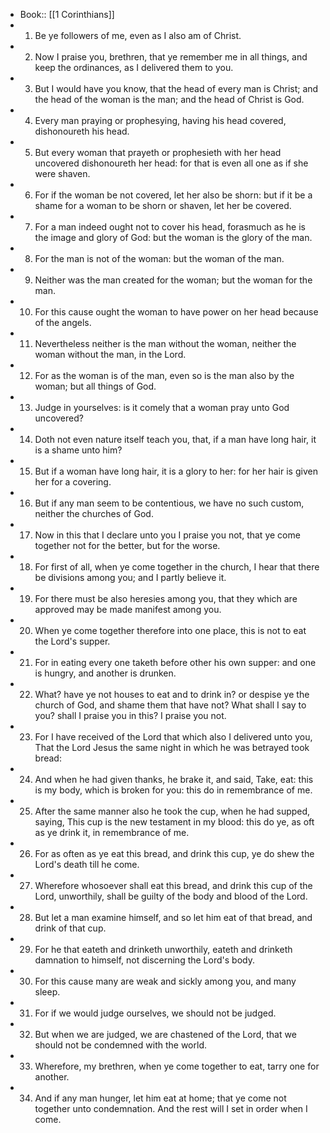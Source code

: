 - Book:: [[1 Corinthians]]
- 1. Be ye followers of me, even as I also am of Christ.
- 2. Now I praise you, brethren, that ye remember me in all things, and keep the ordinances, as I delivered them to you.
- 3. But I would have you know, that the head of every man is Christ; and the head of the woman is the man; and the head of Christ is God.
- 4. Every man praying or prophesying, having his head covered, dishonoureth his head.
- 5. But every woman that prayeth or prophesieth with her head uncovered dishonoureth her head: for that is even all one as if she were shaven.
- 6. For if the woman be not covered, let her also be shorn: but if it be a shame for a woman to be shorn or shaven, let her be covered.
- 7. For a man indeed ought not to cover his head, forasmuch as he is the image and glory of God: but the woman is the glory of the man.
- 8. For the man is not of the woman: but the woman of the man.
- 9. Neither was the man created for the woman; but the woman for the man.
- 10. For this cause ought the woman to have power on her head because of the angels.
- 11. Nevertheless neither is the man without the woman, neither the woman without the man, in the Lord.
- 12. For as the woman is of the man, even so is the man also by the woman; but all things of God.
- 13. Judge in yourselves: is it comely that a woman pray unto God uncovered?
- 14. Doth not even nature itself teach you, that, if a man have long hair, it is a shame unto him?
- 15. But if a woman have long hair, it is a glory to her: for her hair is given her for a covering.
- 16. But if any man seem to be contentious, we have no such custom, neither the churches of God.
- 17. Now in this that I declare unto you I praise you not, that ye come together not for the better, but for the worse.
- 18. For first of all, when ye come together in the church, I hear that there be divisions among you; and I partly believe it.
- 19. For there must be also heresies among you, that they which are approved may be made manifest among you.
- 20. When ye come together therefore into one place, this is not to eat the Lord's supper.
- 21. For in eating every one taketh before other his own supper: and one is hungry, and another is drunken.
- 22. What? have ye not houses to eat and to drink in? or despise ye the church of God, and shame them that have not? What shall I say to you? shall I praise you in this? I praise you not.
- 23. For I have received of the Lord that which also I delivered unto you, That the Lord Jesus the same night in which he was betrayed took bread:
- 24. And when he had given thanks, he brake it, and said, Take, eat: this is my body, which is broken for you: this do in remembrance of me.
- 25. After the same manner also he took the cup, when he had supped, saying, This cup is the new testament in my blood: this do ye, as oft as ye drink it, in remembrance of me.
- 26. For as often as ye eat this bread, and drink this cup, ye do shew the Lord's death till he come.
- 27. Wherefore whosoever shall eat this bread, and drink this cup of the Lord, unworthily, shall be guilty of the body and blood of the Lord.
- 28. But let a man examine himself, and so let him eat of that bread, and drink of that cup.
- 29. For he that eateth and drinketh unworthily, eateth and drinketh damnation to himself, not discerning the Lord's body.
- 30. For this cause many are weak and sickly among you, and many sleep.
- 31. For if we would judge ourselves, we should not be judged.
- 32. But when we are judged, we are chastened of the Lord, that we should not be condemned with the world.
- 33. Wherefore, my brethren, when ye come together to eat, tarry one for another.
- 34. And if any man hunger, let him eat at home; that ye come not together unto condemnation. And the rest will I set in order when I come.

